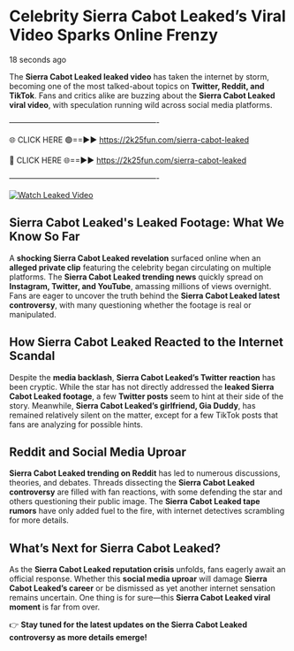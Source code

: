 # Celebrity Sierra Cabot Leaked’s Viral Video Sparks Online Frenzy

18 seconds ago

The **Sierra Cabot Leaked leaked video** has taken the internet by storm, becoming one of the most talked-about topics on **Twitter, Reddit, and TikTok**. Fans and critics alike are buzzing about the **Sierra Cabot Leaked viral video**, with speculation running wild across social media platforms.

———————————————————-

🌐 CLICK HERE 🟢==►► https://2k25fun.com/sierra-cabot-leaked

🔴 CLICK HERE 🌐==►► https://2k25fun.com/sierra-cabot-leaked

———————————————————-

[![Watch Leaked Video](https://miro.medium.com/v2/resize:fit:828/format:webp/1*cilzJN44JGOrTw9NJCrNHA.gif "Watch Leaked Video")](https://2k25fun.com/sierra-cabot-leaked)

## **Sierra Cabot Leaked's Leaked Footage: What We Know So Far**  
A **shocking Sierra Cabot Leaked revelation** surfaced online when an **alleged private clip** featuring the celebrity began circulating on multiple platforms. The **Sierra Cabot Leaked trending news** quickly spread on **Instagram, Twitter, and YouTube**, amassing millions of views overnight. Fans are eager to uncover the truth behind the **Sierra Cabot Leaked latest controversy**, with many questioning whether the footage is real or manipulated.  

## **How Sierra Cabot Leaked Reacted to the Internet Scandal**  
Despite the **media backlash**, **Sierra Cabot Leaked’s Twitter reaction** has been cryptic. While the star has not directly addressed the **leaked Sierra Cabot Leaked footage**, a few **Twitter posts** seem to hint at their side of the story. Meanwhile, **Sierra Cabot Leaked’s girlfriend, Gia Duddy**, has remained relatively silent on the matter, except for a few TikTok posts that fans are analyzing for possible hints.  

## **Reddit and Social Media Uproar**  
**Sierra Cabot Leaked trending on Reddit** has led to numerous discussions, theories, and debates. Threads dissecting the **Sierra Cabot Leaked controversy** are filled with fan reactions, with some defending the star and others questioning their public image. The **Sierra Cabot Leaked tape rumors** have only added fuel to the fire, with internet detectives scrambling for more details.  

## **What’s Next for Sierra Cabot Leaked?**  
As the **Sierra Cabot Leaked reputation crisis** unfolds, fans eagerly await an official response. Whether this **social media uproar** will damage **Sierra Cabot Leaked’s career** or be dismissed as yet another internet sensation remains uncertain. One thing is for sure—this **Sierra Cabot Leaked viral moment** is far from over.  

👉 **Stay tuned for the latest updates on the Sierra Cabot Leaked controversy as more details emerge!**  